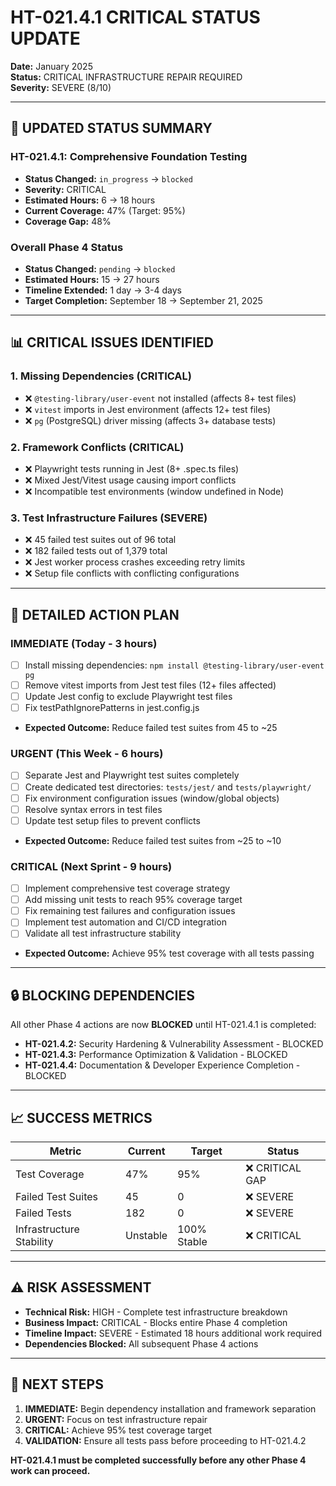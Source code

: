 # HT-021.4.1 CRITICAL STATUS UPDATE

**Date:** January 2025  
**Status:** CRITICAL INFRASTRUCTURE REPAIR REQUIRED  
**Severity:** SEVERE (8/10)

---

## 🚨 **UPDATED STATUS SUMMARY**

### **HT-021.4.1: Comprehensive Foundation Testing**
- **Status Changed:** `in_progress` → `blocked`
- **Severity:** CRITICAL
- **Estimated Hours:** 6 → 18 hours
- **Current Coverage:** 47% (Target: 95%)
- **Coverage Gap:** 48%

### **Overall Phase 4 Status**
- **Status Changed:** `pending` → `blocked`
- **Estimated Hours:** 15 → 27 hours
- **Timeline Extended:** 1 day → 3-4 days
- **Target Completion:** September 18 → September 21, 2025

---

## 📊 **CRITICAL ISSUES IDENTIFIED**

### **1. Missing Dependencies (CRITICAL)**
- ❌ `@testing-library/user-event` not installed (affects 8+ test files)
- ❌ `vitest` imports in Jest environment (affects 12+ test files)
- ❌ `pg` (PostgreSQL) driver missing (affects 3+ database tests)

### **2. Framework Conflicts (CRITICAL)**
- ❌ Playwright tests running in Jest (8+ .spec.ts files)
- ❌ Mixed Jest/Vitest usage causing import conflicts
- ❌ Incompatible test environments (window undefined in Node)

### **3. Test Infrastructure Failures (SEVERE)**
- ❌ 45 failed test suites out of 96 total
- ❌ 182 failed tests out of 1,379 total
- ❌ Jest worker process crashes exceeding retry limits
- ❌ Setup file conflicts with conflicting configurations

---

## 🎯 **DETAILED ACTION PLAN**

### **IMMEDIATE (Today - 3 hours)**
- [ ] Install missing dependencies: `npm install @testing-library/user-event pg`
- [ ] Remove vitest imports from Jest test files (12+ files affected)
- [ ] Update Jest config to exclude Playwright test files
- [ ] Fix testPathIgnorePatterns in jest.config.js
- **Expected Outcome:** Reduce failed test suites from 45 to ~25

### **URGENT (This Week - 6 hours)**
- [ ] Separate Jest and Playwright test suites completely
- [ ] Create dedicated test directories: `tests/jest/` and `tests/playwright/`
- [ ] Fix environment configuration issues (window/global objects)
- [ ] Resolve syntax errors in test files
- [ ] Update test setup files to prevent conflicts
- **Expected Outcome:** Reduce failed test suites from ~25 to ~10

### **CRITICAL (Next Sprint - 9 hours)**
- [ ] Implement comprehensive test coverage strategy
- [ ] Add missing unit tests to reach 95% coverage target
- [ ] Fix remaining test failures and configuration issues
- [ ] Implement test automation and CI/CD integration
- [ ] Validate all test infrastructure stability
- **Expected Outcome:** Achieve 95% test coverage with all tests passing

---

## 🔒 **BLOCKING DEPENDENCIES**

All other Phase 4 actions are now **BLOCKED** until HT-021.4.1 is completed:

- **HT-021.4.2:** Security Hardening & Vulnerability Assessment - BLOCKED
- **HT-021.4.3:** Performance Optimization & Validation - BLOCKED
- **HT-021.4.4:** Documentation & Developer Experience Completion - BLOCKED

---

## 📈 **SUCCESS METRICS**

| Metric | Current | Target | Status |
|--------|---------|--------|--------|
| Test Coverage | 47% | 95% | ❌ CRITICAL GAP |
| Failed Test Suites | 45 | 0 | ❌ SEVERE |
| Failed Tests | 182 | 0 | ❌ SEVERE |
| Infrastructure Stability | Unstable | 100% Stable | ❌ CRITICAL |

---

## ⚠️ **RISK ASSESSMENT**

- **Technical Risk:** HIGH - Complete test infrastructure breakdown
- **Business Impact:** CRITICAL - Blocks entire Phase 4 completion
- **Timeline Impact:** SEVERE - Estimated 18 hours additional work required
- **Dependencies Blocked:** All subsequent Phase 4 actions

---

## 🎯 **NEXT STEPS**

1. **IMMEDIATE:** Begin dependency installation and framework separation
2. **URGENT:** Focus on test infrastructure repair
3. **CRITICAL:** Achieve 95% test coverage target
4. **VALIDATION:** Ensure all tests pass before proceeding to HT-021.4.2

**HT-021.4.1 must be completed successfully before any other Phase 4 work can proceed.**
